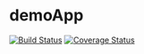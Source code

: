 # demoApp
[![Build Status](https://secure.travis-ci.org/xiliax/demoApp.png?branch=master)](https://travis-ci.org/xiliax/demoApp)
[![Coverage Status](https://coveralls.io/repos/xiliax/demoApp/badge.svg?branch=master)](https://coveralls.io/r/xiliax/demoApp/?branch=master)
